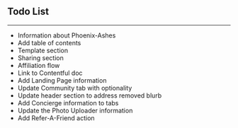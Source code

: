 ## Todo List
***

- Information about Phoenix-Ashes
- Add table of contents
- Template section
- Sharing section
- Affiliation flow
- Link to Contentful doc
- Add Landing Page information
- Update Community tab with optionality
- Update header section to address removed blurb
- Add Concierge information to tabs
- Update the Photo Uploader information
- Add Refer-A-Friend action
